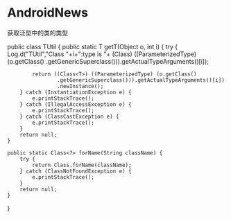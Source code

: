 # AndroidNews
获取泛型中的类的类型


public class TUtil {
    public static <T> T getT(Object o, int i) {
        try {
            Log.d("TUtil","Class "+i+":type is "+  (Class<T>) ((ParameterizedType) (o.getClass()
                    .getGenericSuperclass())).getActualTypeArguments()[i]);

            return ((Class<T>) ((ParameterizedType) (o.getClass()
                    .getGenericSuperclass())).getActualTypeArguments()[i])
                    .newInstance();
        } catch (InstantiationException e) {
            e.printStackTrace();
        } catch (IllegalAccessException e) {
            e.printStackTrace();
        } catch (ClassCastException e) {
            e.printStackTrace();
        }
        return null;
    }

    public static Class<?> forName(String className) {
        try {
            return Class.forName(className);
        } catch (ClassNotFoundException e) {
            e.printStackTrace();
        }
        return null;
    }
}
